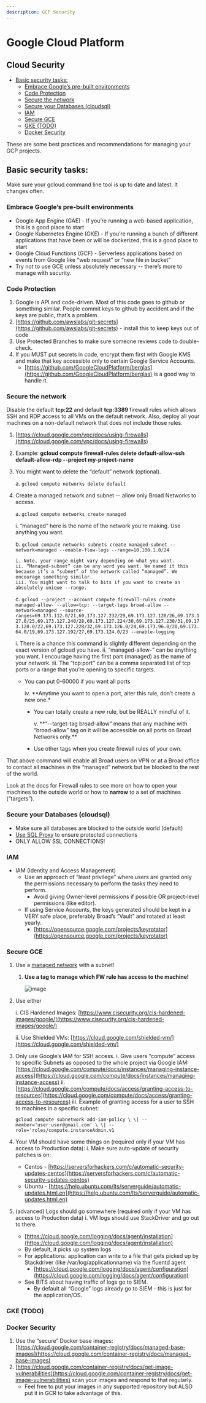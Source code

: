 ```yaml
---
description: GCP Security
---
```


# Google Cloud Platform



## Cloud Security

* [Basic security tasks:]()
  * [Embrace Google’s pre-built environments]()
  * [Code Protection]()
  * [Secure the network]()
  * [Secure your Databases \(cloudsql\)]()
  * [IAM]()
  * [Secure GCE]()
  * [GKE \(TODO\)]()
  * [Docker Security]()

These are some best practices and recommendations for managing your GCP projects.

## Basic security tasks:

Make sure your gcloud command line tool is up to date and latest. It changes often.

### Embrace Google’s pre-built environments

* Google App Engine \(GAE\) - If you’re running a web-based application, this is a good place to start
* Google Kubernetes Engine \(GKE\) - If you’re running a bunch of different applications that have been or will be dockerized, this is a good place to start
* Google Cloud Functions \(GCF\) - Serverless applications based on events from Google like “web request” or “new file in bucket”
* Try not to use GCE unless absolutely necessary -- there’s more to manage with security.

### Code Protection

1. Google is API and code-driven. Most of this code goes to github or something similar. People commit keys to github by accident and if the keys are public, that’s a problem.
2. [https://github.com/awslabs/git-secrets](https://github.com/awslabs/git-secrets) - install this to keep keys out of code
3. Use Protected Branches to make sure someone reviews code to double-check.
4. If you MUST put secrets in code, encrypt them first with Google KMS and make that key accessible only to certain Google Service Accounts.
   * [https://github.com/GoogleCloudPlatform/berglas](https://github.com/GoogleCloudPlatform/berglas) is a good way to handle it.

### Secure the network

Disable the default **tcp:22** and default **tcp:3389** firewall rules which allows SSH and RDP access to all VMs on the default network. Also, deploy all your machines on a non-default network that does not include those rules.

1. [https://cloud.google.com/vpc/docs/using-firewalls](https://cloud.google.com/vpc/docs/using-firewalls)
2. Example: **gcloud compute firewall-rules delete default-allow-ssh default-allow-rdp --project my-project-name**
3. You might want to delete the “default” network \(optional\).

   a. `gcloud compute networks delete default`

4. Create a managed network and subnet -- allow only Broad Networks to access.

   a. `gcloud compute networks create managed`

   i. “managed” here is the name of the network you’re making. Use anything you want.

   b. `gcloud compute networks subnets create managed-subnet --network=managed --enable-flow-logs --range=10.100.1.0/24`

   ```text
   i. Note, your range might vary depending on what you want.
   ii. “Managed-subnet” can be any word you want. We named it this because it’s a “subnet” of the network called “managed”. We encourage something similar.
   iii. You might want to talk to bits if you want to create an absolutely unique --range.
   ```

   c. `gcloud --project --account compute firewall-rules create managed-allow- --allow=tcp: --target-tags broad-allow --network=managed --source-ranges=69.173.112.0/21,69.173.127.232/29,69.173.127.128/26,69.173.127.0/25,69.173.127.240/28,69.173.127.224/30,69.173.127.230/31,69.173.120.0/22,69.173.127.228/32,69.173.126.0/24,69.173.96.0/20,69.173.64.0/19,69.173.127.192/27,69.173.124.0/23 --enable-logging`

   i. There is a chance this command is slightly different depending on the exact version of gcloud you have. ii. “managed-allow-” can be anything you want. I encourage having the first part \(managed\) as the name of your network. iii. The “tcp:port” can be a comma separated list of tcp ports or a range that you’re opening to specific targets.

   * You can put 0-60000 if you want all ports

     iv. \*\*Anytime you want to open a port, alter this rule, don’t create a new one.\*

     * You can totally create a new rule, but be REALLY mindful of it.

       v. \*\*“--target-tag broad-allow” means that any machine with “broad-allow” tag on it will be accessible on all ports on Broad Networks only.\*\*

     * Use other tags when you create firewall rules of your own.

That above command will enable all Broad users on VPN or at a Broad office to contact all machines in the “managed” network but be blocked to the rest of the world.

Look at the docs for Firewall rules to see more on how to open your machines to the outside world or how to **narrow** to a set of machines \(“targets”\).

### Secure your Databases \(cloudsql\)

* Make sure all databases are blocked to the outside world \(default\)
* [Use SQL Proxy](https://cloud.google.com/sql/docs/mysql/sql-proxy) to ensure protected connections
* ONLY ALLOW SSL CONNECTIONS!

### IAM

* IAM \(Identity and Access Management\)
  * Use an approach of “least privilege” where users are granted only the permissions necessary to perform the tasks they need to perform.
    * Avoid giving Owner-level permissions if possible OR project-level permissions \(like editor\).
  * If using Service Accounts, the keys generated should be kept in a VERY safe place, preferably Broad’s “Vault” and rotated at least yearly.
    * [https://opensource.google.com/projects/keyrotator](https://opensource.google.com/projects/keyrotator)

### Secure GCE

1. Use a [managed network]() with a subnet!
   1. **Use a tag to manage which FW rule has access to the machine!**

      ![image](../.gitbook/assets/gce-network.png)
2. Use either 

   i. CIS Hardened Images: [https://www.cisecurity.org/cis-hardened-images/google/](https://www.cisecurity.org/cis-hardened-images/google/)

   ii. Use Shielded VMs: [https://cloud.google.com/shielded-vm/](https://cloud.google.com/shielded-vm/)

3. Only use Google’s IAM for SSH access. i. Give users “compute” access to specific Subnets as opposed to the whole project via Google IAM: [https://cloud.google.com/compute/docs/instances/managing-instance-access](https://cloud.google.com/compute/docs/instances/managing-instance-access) ii. [https://cloud.google.com/compute/docs/access/granting-access-to-resources](https://cloud.google.com/compute/docs/access/granting-access-to-resources) iii. Example of granting access for a user to SSH to machines in a specific subnet:

   `gcloud compute subnetwork add-iam-policy \ \| --member='user:user@gmail.com' \ \| --role='roles/compute.instanceAdmin.v1`

4. Your VM should have some things on \(required only if your VM has access to Production data\): i. Make sure auto-update of security patches is on:
   * Centos - [https://serversforhackers.com/c/automatic-security-updates-centos](https://serversforhackers.com/c/automatic-security-updates-centos) 
   * Ubuntu - [https://help.ubuntu.com/lts/serverguide/automatic-updates.html.en](https://help.ubuntu.com/lts/serverguide/automatic-updates.html.en)
5. \(advanced\) Logs should go somewhere \(required only if your VM has access to Production data\) i. VM logs should use StackDriver and go out to there.
   * [https://cloud.google.com/logging/docs/agent/installation](https://cloud.google.com/logging/docs/agent/installation)
   * By default, it picks up system logs
   * For applications: application can write to a file that gets picked up by Stackdriver \(like /var/log/applicationname\) via the fluentd agent
     * [https://cloud.google.com/logging/docs/agent/configuration](https://cloud.google.com/logging/docs/agent/configuration)
   * See BITS about having traffic of logs go to SIEM.
     * By default all “Google” logs already go to SIEM - this is just for the application/OS.

### GKE \(TODO\)

### Docker Security

1. Use the “secure” Docker base images: [https://cloud.google.com/container-registry/docs/managed-base-images](https://cloud.google.com/container-registry/docs/managed-base-images)
2. [https://cloud.google.com/container-registry/docs/get-image-vulnerabilities](https://cloud.google.com/container-registry/docs/get-image-vulnerabilities) scan your images and respond to that regularly. 
   * Feel free to put your images in any supported repository but ALSO put it in GCR to take advantage of this.

